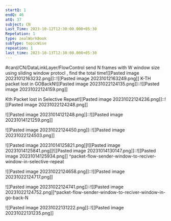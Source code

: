 ```yaml
---
startQ: 1
endQ: 46
atQ: 37
subject: CN
Last_Time: 2023-10-12T12:30:00.000+05:30
Repetation: 1
type: zealWorkBook
subType: topicWise
repeation: 1
last_time: 2023-10-13T12:30:00.000+05:30
---
```

#card/CN/DataLinkLayer/FlowControl
send N frames with W window size using sliding window protocl , find the total time![[Pasted image 20231012163232.png]]::![[Pasted image 20231012163249.png]]
K-TH packet lost in GOBackN![[Pasted image 20231022124135.png]]::![[Pasted image 20231022124159.png]]

Kth Packet lost in Selective Repeat![[Pasted image 20231022124236.png]]::![[Pasted image 20231022124248.png]]


![[Pasted image 20231014121248.png]]::![[Pasted image 20231014121259.png]]

![[Pasted image 20231022124450.png]]::![[Pasted image 20231022124503.png]]


![[Pasted image 20231014125821.png]]![[Pasted image 20231014125841.png]]![[Pasted image 20231014130147.png]]::![[Pasted image 20231014125934.png]]  ^packet-flow-sender-window-to-reciver-window-in-selective-repeat

 ![[Pasted image 20231022124658.png]]::![[Pasted image 20231022124717.png]]


![[Pasted image 20231022124741.png]]::![[Pasted image 20231022124752.png]]^packet-flow-sender-window-to-reciver-window-in-go-back-N

![[Pasted image 20231022131222.png]]::![[Pasted image 20231022131235.png]]